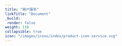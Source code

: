 ```yaml
---
title: "用户服务"
linkTitle: "Document"
_build:
 render: false 
weight: 110
collapsible: true
icon: "/images/icons/index/product-icon-service.svg"
---
```


